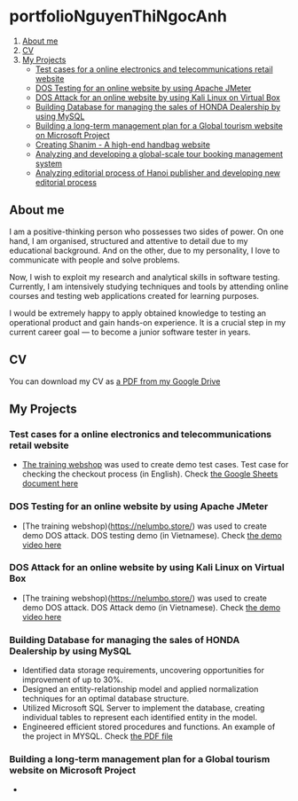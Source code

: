 # portfolioNguyenThiNgocAnh
1. [About me](#about-me)
2. [CV](#cv)
3. [My Projects](#my-project)
   - [Test cases for a online electronics and telecommunications retail website](#Test-cases-for-a-online-electronics-and-telecommunications-retail-website)
   - [DOS Testing for an online website by using Apache JMeter](#DOS-Testing-for-an-online-website-by-using-Apache-JMeter)
   - [DOS Attack for an online website by using Kali Linux on Virtual Box](#DOS-Attack-for-an-online-website-by-using-Kali-Linux-on-Virtual-Box)
   - [Building Database for managing the sales of HONDA Dealership by using MySQL](#Building-database-for-managing-the-sales-of-HONDA-Dealership-by-using-MySQL)
   - [Building a long-term management plan for a Global tourism website on Microsoft Project](#Building-a-long-term-management-plan-for-a-Global-tourism-website-on-Microsoft-Project)
   - [Creating Shanim - A high-end handbag website](#Creating-Shanim-A-high-end-handbag-website)
   - [Analyzing and developing a global-scale tour booking management system](#Analyzing-and-developing-a-global-scale-tour-booking-management-system)
   - [Analyzing editorial process of Hanoi publisher and developing new editorial process](#Analyzing-e-ditorial-process-of-Hanoi-publisher-and-developing-new-editorial-process)
## About me
I am a positive-thinking person who possesses two sides of power. On one hand, I am organised, structured and attentive to detail due to my educational background. And on the other, due to my personality, I love to communicate with people and solve problems.

Now, I wish to exploit my research and analytical skills in software testing. Currently, I am intensively studying techniques and tools by attending online courses and testing web applications created for learning purposes.

I would be extremely happy to apply obtained knowledge to testing an operational product and gain hands-on experience. It is a crucial step in my current career goal — to become a junior software tester in  years.

## CV
You can download my CV as [a PDF from my Google Drive]()

## My Projects
### Test cases for a online electronics and telecommunications retail website
- [The training webshop](https://phthao2003.github.io/RetrodxWebsite/index.html) was used to create demo test cases.
  Test case for checking the checkout process (in English). Check [the Google Sheets document here]()
### DOS Testing for an online website by using Apache JMeter
- [The training webshop)(https://nelumbo.store/) was used to create demo DOS attack.
  DOS testing demo (in Vietnamese). Check [the demo video here]()
### DOS Attack for an online website by using Kali Linux on Virtual Box
- [The training webshop)(https://nelumbo.store/) was used to create demo DOS attack.
  DOS Attack demo (in Vietnamese). Check [the demo video here]()
### Building Database for managing the sales of HONDA Dealership by using MySQL
- Identified data storage requirements, uncovering opportunities for improvement of up to 30%.
- Designed an entity-relationship model and applied normalization techniques for an optimal database structure.
- Utilized Microsoft SQL Server to implement the database, creating individual tables to represent each identified entity in the model.
- Engineered efficient stored procedures and functions.
An example of the project in MYSQL. Check [the PDF file]()
### Building a long-term management plan for a Global tourism website on Microsoft Project
- 







